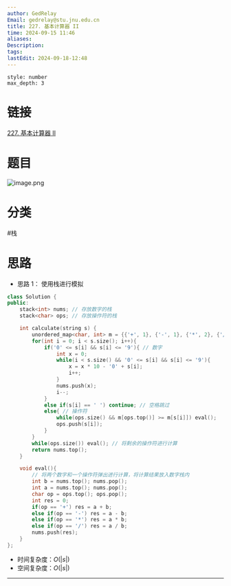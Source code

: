 ```yaml
---
author: GedRelay
Email: gedrelay@stu.jnu.edu.cn
title: 227. 基本计算器 II
time: 2024-09-15 11:46
aliases: 
Description: 
tags: 
lastEdit: 2024-09-18-12:48
---
```


```toc
style: number
max_depth: 3
```

# 链接
[227. 基本计算器 II](https://leetcode.cn/problems/basic-calculator-ii/) 

# 题目
![image.png](https://ged-pic-bed.oss-cn-guangzhou.aliyuncs.com/img/202409151147151.png)


# 分类
#栈 

# 思路
- 思路 1：
使用栈进行模拟

```cpp
class Solution {
public:
    stack<int> nums; // 存放数字的栈
    stack<char> ops; // 存放操作符的栈

    int calculate(string s) {
        unordered_map<char, int> m = {{'+', 1}, {'-', 1}, {'*', 2}, {'/', 2}}; // 计算优先级
        for(int i = 0; i < s.size(); i++){
            if('0' <= s[i] && s[i] <= '9'){ // 数字
                int x = 0;
                while(i < s.size() && '0' <= s[i] && s[i] <= '9'){
                    x = x * 10 - '0' + s[i];
                    i++;
                }
                nums.push(x);
                i--;
            }
            else if(s[i] == ' ') continue; // 空格跳过
            else{ // 操作符
                while(ops.size() && m[ops.top()] >= m[s[i]]) eval();
                ops.push(s[i]);
            }
        }
        while(ops.size()) eval(); // 将剩余的操作符进行计算
        return nums.top();
    }

    void eval(){
        // 将两个数字和一个操作符弹出进行计算，将计算结果放入数字栈内
        int b = nums.top(); nums.pop();
        int a = nums.top(); nums.pop();
        char op = ops.top(); ops.pop();
        int res = 0;
        if(op == '+') res = a + b;
        else if(op == '-') res = a - b;
        else if(op == '*') res = a * b;
        else if(op == '/') res = a / b;
        nums.push(res);
    }
};
```


- 时间复杂度：${O\left( |s| \right)  }$ 
- 空间复杂度：${O\left( |s| \right)  }$ 


---

